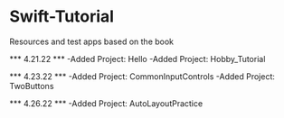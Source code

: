 # Swift-Tutorial
Resources and test apps based on the book 

*** 4.21.22  ***
-Added Project: Hello
-Added Project: Hobby_Tutorial

*** 4.23.22 ***
-Added Project: CommonInputControls
-Added Project: TwoButtons

*** 4.26.22 ***
-Added Project: AutoLayoutPractice
